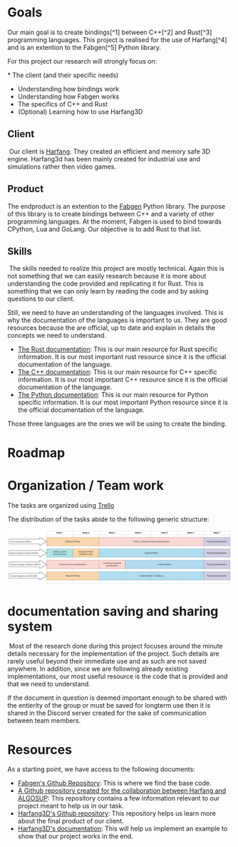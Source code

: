# Goals

Our main goal is to create bindings[^1] between C++[^2] and Rust[^3] programming languages.
This project is realised for the use of Harfang[^4] and is an extention to the Fabgen[^5] Python library.

For this project our research will strongly focus on:

​* The client (and their specific needs)
* Understanding how bindings work
* Understanding how Fabgen works
* The specifics of C++ and Rust
* (Optional) Learning how to use Harfang3D

## Client
​
Our client is [Harfang](https://www.harfang3d.com/en_US/). They created an efficient and memory safe 3D engine. Harfang3d has been mainly created for industrial use and simulations rather then video games.

## Product

The endproduct is an extention to the [Fabgen](https://github.com/ejulien/FABGen) Python library. The purpose of this library is to create bindings between C++ and a variety of other programming languages.
At the moment, Fabgen is used to bind towards CPython, Lua and GoLang.
Our objective is to add Rust to that list.


## Skills
​
The skills needed to realize this project are mostly technical. Again this is not something that we can easily research because it is more about understanding the code provided and replicating it for Rust. This is something that we can only learn by reading the code and by asking questions to our client.

Still, we need to have an understanding of the languages involved. This is why the documentation of the languages is important to us. They are good resources because the are official, up to date and explain in details the concepts we need to understand.
- [The Rust documentation](https://doc.rust-lang.org/std/index.html): This is our main resource for Rust specific information. It is our most important rust resource since it is the official documentation of the language.
- [The C++ documentation](https://en.cppreference.com/w/): This is our main resource for C++ specific information. It is our most important C++ resource since it is the official documentation of the language.
- [The Python documentation](https://docs.python.org/3/): This is our main resource for Python specific information. It is our most important Python resource since it is the official documentation of the language.

Those three languages are the ones we will be using to create the binding.
# Roadmap



# Organization / Team work

The tasks are organized using [Trello](https://trello.com/en)

The distribution of the tasks abide to the following generic structure:

![org diagram](../images/Project%20Harfang%20Roadmap.png)



# documentation saving and sharing system
​
Most of the research done during this project focuses around the minute details necessary for the implementation of the project. Such details are rarely useful beyond their immediate use and as such are not saved anywhere. In addition, since we are following already existing implementations, our most useful resource is the code that is provided and that we need to understand.

If the document in question is deemed important enough to be shared with the entierity of the group or must be saved for longterm use then it is shared in the Discord server created for the sake of communication between team members.

# Resources

As a starting point, we have access to the following documents:

- [Fabgen's Github Repository](https://github.com/ejulien/FABGen): This is where we find the base code.
- [A Github repository created for the collaboration between Harfang and ALGOSUP](https://github.com/harfang3d/algosup-binding-project): This repository contains a few information relevant to our project meant to help us in our task.
- [Harfang3D's Github repository](https://github.com/harfang3d/harfang3d): This repository helps us learn more about the final product of our client.
- [Harfang3D's documentation](https://dev.harfang3d.com/): This will help us implement an example to show that our project works in the end.